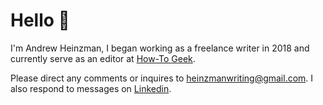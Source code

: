 # Hello 👋

I'm Andrew Heinzman, I began working as a freelance writer in 2018 and currently serve as an editor at [How-To Geek](https://www.howtogeek.com/author/andrew-heinzman/). 

Please direct any comments or inquires to [heinzmanwriting@gmail.com](mailto:heinzmanwriting@gmail.com). I also respond to messages on [Linkedin](https://www.linkedin.com/in/andrew-heinzman/).

